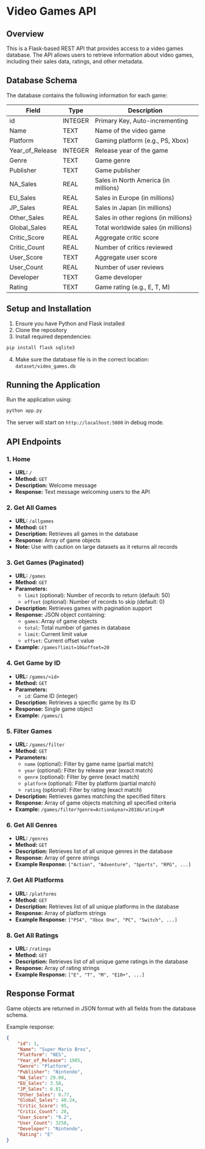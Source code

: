 # Video Games API

## Overview
This is a Flask-based REST API that provides access to a video games database. The API allows users to retrieve information about video games, including their sales data, ratings, and other metadata.

## Database Schema
The database contains the following information for each game:

| Field | Type | Description |
|-------|------|-------------|
| id | INTEGER | Primary Key, Auto-incrementing |
| Name | TEXT | Name of the video game |
| Platform | TEXT | Gaming platform (e.g., PS, Xbox) |
| Year_of_Release | INTEGER | Release year of the game |
| Genre | TEXT | Game genre |
| Publisher | TEXT | Game publisher |
| NA_Sales | REAL | Sales in North America (in millions) |
| EU_Sales | REAL | Sales in Europe (in millions) |
| JP_Sales | REAL | Sales in Japan (in millions) |
| Other_Sales | REAL | Sales in other regions (in millions) |
| Global_Sales | REAL | Total worldwide sales (in millions) |
| Critic_Score | REAL | Aggregate critic score |
| Critic_Count | REAL | Number of critics reviewed |
| User_Score | TEXT | Aggregate user score |
| User_Count | REAL | Number of user reviews |
| Developer | TEXT | Game developer |
| Rating | TEXT | Game rating (e.g., E, T, M) |

## Setup and Installation

1. Ensure you have Python and Flask installed
2. Clone the repository
3. Install required dependencies:
```bash
pip install flask sqlite3
```
4. Make sure the database file is in the correct location: `dataset/video_games.db`

## Running the Application

Run the application using:
```bash
python app.py
```

The server will start on `http://localhost:5000` in debug mode.


## API Endpoints

### 1. Home
- **URL:** `/`
- **Method:** `GET`
- **Description:** Welcome message
- **Response:** Text message welcoming users to the API

### 2. Get All Games
- **URL:** `/allgames`
- **Method:** `GET`
- **Description:** Retrieves all games in the database
- **Response:** Array of game objects
- **Note:** Use with caution on large datasets as it returns all records

### 3. Get Games (Paginated)
- **URL:** `/games`
- **Method:** `GET`
- **Parameters:**
  - `limit` (optional): Number of records to return (default: 50)
  - `offset` (optional): Number of records to skip (default: 0)
- **Description:** Retrieves games with pagination support
- **Response:** JSON object containing:
  - `games`: Array of game objects
  - `total`: Total number of games in database
  - `limit`: Current limit value
  - `offset`: Current offset value
- **Example:** `/games?limit=10&offset=20`

### 4. Get Game by ID
- **URL:** `/games/<id>`
- **Method:** `GET`
- **Parameters:**
  - `id`: Game ID (integer)
- **Description:** Retrieves a specific game by its ID
- **Response:** Single game object
- **Example:** `/games/1`

### 5. Filter Games
- **URL:** `/games/filter`
- **Method:** `GET`
- **Parameters:**
  - `name` (optional): Filter by game name (partial match)
  - `year` (optional): Filter by release year (exact match)
  - `genre` (optional): Filter by genre (exact match)
  - `platform` (optional): Filter by platform (partial match)
  - `rating` (optional): Filter by rating (exact match)
- **Description:** Retrieves games matching the specified filters
- **Response:** Array of game objects matching all specified criteria
- **Example:** `/games/filter?genre=Action&year=2018&rating=M`

### 6. Get All Genres
- **URL:** `/genres`
- **Method:** `GET`
- **Description:** Retrieves list of all unique genres in the database
- **Response:** Array of genre strings
- **Example Response:** `["Action", "Adventure", "Sports", "RPG", ...]`

### 7. Get All Platforms
- **URL:** `/platforms`
- **Method:** `GET`
- **Description:** Retrieves list of all unique platforms in the database
- **Response:** Array of platform strings
- **Example Response:** `["PS4", "Xbox One", "PC", "Switch", ...]`

### 8. Get All Ratings
- **URL:** `/ratings`
- **Method:** `GET`
- **Description:** Retrieves list of all unique game ratings in the database
- **Response:** Array of rating strings
- **Example Response:** `["E", "T", "M", "E10+", ...]`

## Response Format
Game objects are returned in JSON format with all fields from the database schema.

Example response:
```json
{
    "id": 1,
    "Name": "Super Mario Bros",
    "Platform": "NES",
    "Year_of_Release": 1985,
    "Genre": "Platform",
    "Publisher": "Nintendo",
    "NA_Sales": 29.08,
    "EU_Sales": 3.58,
    "JP_Sales": 6.81,
    "Other_Sales": 0.77,
    "Global_Sales": 40.24,
    "Critic_Score": 95,
    "Critic_Count": 28,
    "User_Score": "9.2",
    "User_Count": 3250,
    "Developer": "Nintendo",
    "Rating": "E"
}
```